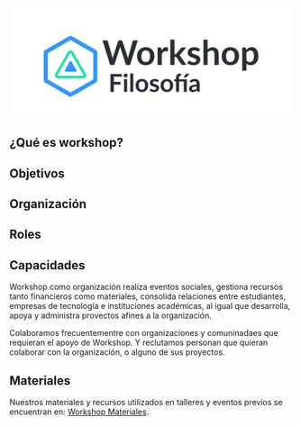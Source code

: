![Texto alternativo](/resources/header.png)
## ¿Qué es workshop?


## Objetivos 


## Organización 


## Roles


## Capacidades
Workshop como organización realiza eventos sociales, gestiona recursos tanto financieros como materiales, consolida relaciones entre estudiantes, empresas de tecnología e instituciones académicas, al igual que desarrolla, apoya y administra provectos afines a la organización.

Colaboramos frecuentementre con organizaciones y comuninadaes que requieran el apoyo de Workshop. Y reclutamos personan que quieran colaborar con la organización, o alguno de sus proyectos.

## Materiales

Nuestros materiales y recursos utilizados en talleres y eventos previos se encuentran en: [Workshop Materiales](https://github.com/WorkshopTechnology/Materiales).
